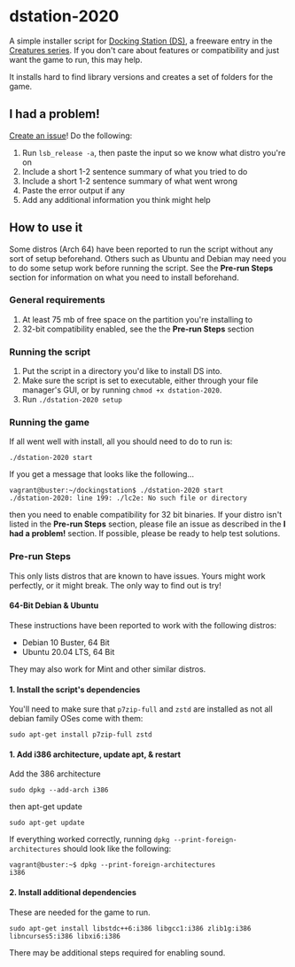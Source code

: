# dstation-2020

A simple installer script for [Docking Station (DS)](https://creatures.wiki/Docking_Station),
a freeware entry in the [Creatures series](https://creatures.wiki/Creatures_series). If you don't care about features or
compatibility and just want the game to run, this may help.

It installs hard to find library versions and creates a set of folders for the game.

## I had a problem!

[Create an issue](https://github.com/Nazushvel/dstation-2020/issues/new/choose)! Do the following:
1. Run `lsb_release -a`, then paste the input so we know what distro you're on
2. Include a short 1-2 sentence summary of what you tried to do
3. Include a short 1-2 sentence summary of what went wrong
4. Paste the error output if any
5. Add any additional information you think might help

## How to use it
Some distros (Arch 64) have been reported to run the script without any sort of setup beforehand. Others such as
Ubuntu and Debian may need you to do some setup work before running the script. See the **Pre-run Steps** section for
information on what you need to install beforehand.

### General requirements
1. At least 75 mb of free space on the partition you're installing to
2. 32-bit compatibility enabled, see the the **Pre-run Steps** section

### Running the script

1. Put the script in a directory you'd like to install DS into. 
2. Make sure the script is set to executable, either through your file manager's GUI,
 or by running `chmod +x dstation-2020`.
3. Run `./dstation-2020 setup`


### Running the game
If all went well with install, all you should need to do to run is:

    ./dstation-2020 start

If you get a message that looks like the following...

    vagrant@buster:~/dockingstation$ ./dstation-2020 start
    ./dstation-2020: line 199: ./lc2e: No such file or directory

then you need to enable compatibility for 32 bit binaries. If your distro isn't listed in the 
**Pre-run Steps** section, please file an issue as described in the **I had a problem!** section. If possible, please be
ready to help test solutions.


### Pre-run Steps

This only lists distros that are known to have issues. Yours might work perfectly, or it might break. The only way to 
find out is try!

#### 64-Bit Debian & Ubuntu
These instructions have been reported to work with the following distros:
* Debian 10 Buster, 64 Bit
* Ubuntu 20.04 LTS, 64 Bit

They may also work for Mint and other similar distros.

#### 1. Install the script's dependencies

You'll need to make sure that `p7zip-full` and `zstd` are installed as not all debian family OSes come with them:

    sudo apt-get install p7zip-full zstd

#### 1. Add i386 architecture, update apt, & restart
Add the 386 architecture

    sudo dpkg --add-arch i386

then apt-get update

    sudo apt-get update

If everything worked correctly, running `dpkg --print-foreign-architectures` should look like the following:

    vagrant@buster:~$ dpkg --print-foreign-architectures
    i386

#### 2. Install additional dependencies

These are needed for the game to run.

    sudo apt-get install libstdc++6:i386 libgcc1:i386 zlib1g:i386 libncurses5:i386 libxi6:i386
    
There may be additional steps required for enabling sound.